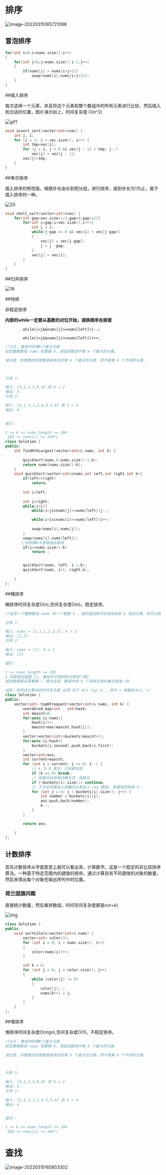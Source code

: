 

# 排序

![image-20220315165721088](.\img\27.png)



## 冒泡排序

```c++
for(int i=0;i<nums.size();i++)
{
	for(int j=0;j<nums.size()-i-1;j++)
	{
		if(nums[i] > nums[i+j+1])
			swap(nums[i],nums[i+j+1]);
	}
}
```



##插入排序

每次选择一个元素，并且将这个元素和整个数组中的所有元素进行比较，然后插入到合适的位置，图片演示如上，时间复杂度 O(n^2)

![gif1](.\img\1.gif)

```c++
void insert_sort(vector<int>&vec) {
    int j, i;
    for (i = 1; i < vec.size(); i++) {
        int tmp=vec[i];
        for (j = i; j > 0 && vec[j - 1] > tmp; j--)
            vec[j] = vec[j - 1];
        vec[j]=tmp;
    }
}
```

##希尔排序

插入排序的修改版，根据步长由长到短分组，进行排序，直到步长为1为止，属于插入排序的一种。

![25](img\25.png)

```c++
void shell_sort(vector<int>&vec) {
    for(int gap=vec.size()/2;gap>0;gap/=2){
        for(int i=gap;i<vec.size();i++){
            int j = i;
            while(j-gap >= 0 && vec[i] < vec[j-gap])
            {
                vec[j] = vec[j-gap];
                j = j -gap;
            }
            vec[j] = vec[i];
        }
    }
}
```

##归并排序

![16](.\img\16.jpg)

##快排

非稳定排序

**内部的while一定要从基数的对位开始，调换顺序会报错**

            while(i<j&&nums[j]>=nums[left])j--;
    
            while(i<j&&nums[i]<=nums[left])i++;

```c++
/*215. 数组中的第K个最大元素
给定整数数组 nums 和整数 k，请返回数组中第 k 个最大的元素。

请注意，你需要找的是数组排序后的第 k 个最大的元素，而不是第 k 个不同的元素。

 

示例 1:

输入: [3,2,1,5,6,4] 和 k = 2
输出: 5
示例 2:

输入: [3,2,3,1,2,4,5,5,6] 和 k = 4
输出: 4
 

提示：

1 <= k <= nums.length <= 104
-104 <= nums[i] <= 104*/
class Solution {
public:
    int findKthLargest(vector<int>& nums, int k) {
        
        quickSort(nums,0,nums.size()-1,k);
        return nums[nums.size()-k];
    }
    void quickSort(vector<int>&nums,int left,int right,int k){
        if(left>=right)
            return;
        
        int i=left;
        
        int j=right;
        while(i<j){
            while(i<j&&nums[j]>=nums[left])j--;

            while(i<j&&nums[i]<=nums[left])i++;
            
            swap(nums[i],nums[j]);
        }
        swap(nums[i],nums[left]);
       //找到第k大直接退出排序
        if(i==nums.size()-k)
            return ;


        quickSort(nums, left, i-1,k);
        quickSort(nums, i+1, right,k);
        
    }
};
```

##桶排序

桶排序时间复杂度O(n),空间复杂度O(n)。稳定排序。

```c++
/*给你一个整数数组 nums 和一个整数 k ，请你返回其中出现频率前 k 高的元素。你可以按 任意顺序 返回答案。

示例 1:

输入: nums = [1,1,1,2,2,3], k = 2
输出: [1,2]
示例 2:

输入: nums = [1], k = 1
输出: [1]

提示：

1 <= nums.length <= 105
k 的取值范围是 [1, 数组中不相同的元素的个数]
题目数据保证答案唯一，换句话说，数组中前 k 个高频元素的集合是唯一的

进阶：你所设计算法的时间复杂度 必须 优于 O(n log n) ，其中 n 是数组大小。*/
class Solution {
public:
    vector<int> topKFrequent(vector<int>& nums, int k) {
        unordered_map<int , int>hash;
        int maxcnt=0;
        for(auto &i:nums){
            hash[i]++;
            maxcnt=max(maxcnt,hash[i]);
        }
        vector<vector<int>>buckets(maxcnt+1);
        for(auto &i:hash){
            buckets[i.second].push_back(i.first);
        }
        vector<int>ans;
        int current=maxcnt;
        for (int i = current; i >= 0; i--) {
            // k 为 0 表示，已经都找到
            if (k == 0) break;
            // 如果当前频率的桶为空，则跳过
            if (!buckets[i].size()) continue;
            // 不为空则要加入把桶内元素加入 res 数组, 使要找的频率 k--
            for (int j = 0; j < buckets[i].size(); j++) {
                int number = buckets[i][j];
                ans.push_back(number);
                k--;
            }
        }

        return ans;
        
    }
};
```

## 计数排序

首先计数排序从字面意思上就可以看出来，计算数字。这是一个稳定的非比较排序算法。一种基于特定范围内的键值的排序。通过计算具有不同键值的对象的数量，然后来得出每个对象在输出序列中的位置。

### 荷兰国旗问题

直接统计数量，然后重排数组，时间空间复杂度都是o(n+k)

![img](.\img\countSort.png)

```c++
class Solution {
public:
    void sortColors(vector<int>& nums) {
        vector<int> color(3);
        for (int i = 0; i < nums.size(); i++)
        {
            color[nums[i]]++; 
        }

        int k = 0;
        for (int j = 0; j < color.size(); j++)
        {
            while (color[j] != 0)
            {
                color[j]--;
                nums[k++] = j;
            }
        }
    }
};
```



##堆排序

堆排序时间复杂度O(nlgn),空间复杂度O(1)。不稳定排序。

```c++
/*215. 数组中的第K个最大元素
给定整数数组 nums 和整数 k，请返回数组中第 k 个最大的元素。

请注意，你需要找的是数组排序后的第 k 个最大的元素，而不是第 k 个不同的元素。

 

示例 1:

输入: [3,2,1,5,6,4] 和 k = 2
输出: 5
示例 2:

输入: [3,2,3,1,2,4,5,5,6] 和 k = 4
输出: 4
 

提示：

1 <= k <= nums.length <= 104
-104 <= nums[i] <= 104*/
```

# 查找

![image-20220315165853302](.\img\28.png)
